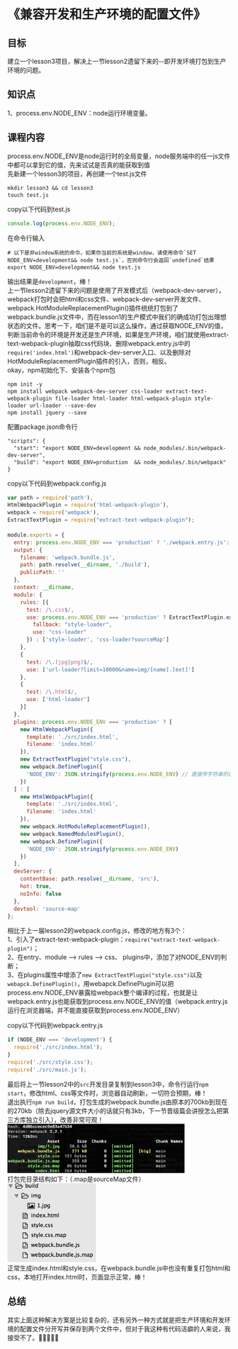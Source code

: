 # 《兼容开发和生产环境的配置文件》

## 目标
建立一个lesson3项目，解决上一节lesson2遗留下来的--即开发环境打包到生产环境的问题。

## 知识点
1、process.env.NODE_ENV：node运行环境变量。  

## 课程内容
process.env.NODE_ENV是node运行时的全局变量，node服务端中的任一js文件中都可以拿到它的值，先来试试是否真的能获取到值  
先新建一个lesson3的项目，再创建一个test.js文件
```
mkdir lesson3 && cd lesson3
touch test.js
```
copy以下代码到test.js
```js
console.log(process.env.NODE_ENV);
```
在命令行输入
```
# 以下是非window系统的命令，如果你当前的系统是window，请使用命令`SET NODE_ENV=development&& node test.js`，否则命令行会返回`undefined`结果
export NODE_ENV=development&& node test.js
```
输出结果是`development`，棒！  
上一节lesson2遗留下来的问题是使用了开发模式后（webpack-dev-server），webpack打包时会把html和css文件、webpack-dev-server开发文件、webpack.HotModuleReplacementPlugin()插件统统打包到了webpack.bundle.js文件中，而在lesson1的生产模式中我们的确成功打包出理想状态的文件。思考一下，咱们是不是可以这么操作，通过获取NODE_ENV的值，判断当前命令的环境是开发还是生产环境，如果是生产环境，咱们就使用extract-text-webpack-plugin抽取css代码块、删除webpack.entry.js中的`require('index.html')`和webpack-dev-server入口、以及删除对HotModuleReplacementPlugin插件的引入，否则，相反。  
okay，npm初始化下、安装各个npm包
```
npm init -y
npm install webpack webpack-dev-server css-loader extract-text-webpack-plugin file-loader html-loader html-webpack-plugin style-loader url-loader --save-dev
npm install jquery --save
```
配置package.json命令行
```
"scripts": {
  "start": "export NODE_ENV=development && node_modules/.bin/webpack-dev-server",
  "build": "export NODE_ENV=production  && node_modules/.bin/webpack"
}
```
copy以下代码到webpack.config.js
```js
var path = require('path'),
HtmlWebpackPlugin = require('html-webpack-plugin'),
webpack = require('webpack'),
ExtractTextPlugin = require("extract-text-webpack-plugin");

module.exports = {
  entry: process.env.NODE_ENV === 'production' ? './webpack.entry.js': ['webpack-dev-server/client?http://localhost:8080', 'webpack/hot/only-dev-server', './webpack.entry.js'],
  output: {
    filename: 'webpack.bundle.js',
    path: path.resolve(__dirname, './build'),
    publicPath: ''
  },
  context: __dirname,
  module: {
    rules: [{
      test: /\.css$/,
      use: process.env.NODE_ENV === 'production' ? ExtractTextPlugin.extract({
        fallback: "style-loader",
        use: "css-loader"
      }) : ['style-loader', 'css-loader?sourceMap']
    },
    {
      test: /\.(jpg|png)$/,
      use: ['url-loader?limit=10000&name=img/[name].[ext]']
    },
    {
      test: /\.html$/,
      use: ['html-loader']
    }]
  },
  plugins: process.env.NODE_ENV === 'production' ? [
    new HtmlWebpackPlugin({
      template: './src/index.html',
      filename: 'index.html'
    }), 
    new ExtractTextPlugin("style.css"), 
    new webpack.DefinePlugin({
      'NODE_ENV': JSON.stringify(process.env.NODE_ENV) // 直接传字符串的话webpack会把它当作代码片段来编译，这里用JSON.stringify()做字符串化处理
    })
  ] : [
    new HtmlWebpackPlugin({
      template: './src/index.html',
      filename: 'index.html'
    }), 
    new webpack.HotModuleReplacementPlugin(), 
    new webpack.NamedModulesPlugin(), 
    new webpack.DefinePlugin({
      'NODE_ENV': JSON.stringify(process.env.NODE_ENV)
    })
  ],
  devServer: {
    contentBase: path.resolve(__dirname, 'src'),
    hot: true,
    noInfo: false
  },
  devtool: 'source-map'
};
```
相比于上一届lesson2的webpack.config.js，修改的地方有3个：  
1、引入了extract-text-webpack-plugin：`require("extract-text-webpack-plugin")`；  
2、在entry、module --> rules --> css、 plugins中，添加了对NODE_ENV的判断；  
3、在plugins属性中增添了`new ExtractTextPlugin("style.css")`以及`webapck.DefinePlugin()`，用webapck.DefinePlugin可以把process.env.NODE_ENV暴露给webpack整个编译的过程，也就是让webpack.entry.js也能获取到process.env.NODE_ENV的值（webpack.entry.js运行在浏览器端，并不能直接获取到process.env.NODE_ENV）  
  
copy以下代码到webpack.entry.js
```js
if (NODE_ENV === 'development') {
  require('./src/index.html');
}
require('./src/style.css');
require('./src/main.js');
```
最后将上一节lesson2中的`src`开发目录复制到lesson3中，命令行运行`npm start`，修改html、css等文件时，浏览器自动刷新，一切符合预期，棒！  
退出执行`npm run build`，打包生成的webpack.bundle.js由原本的700kb到现在的270kb（除去jquery源文件大小的话就只有3kb，下一节晋级篇会讲授怎么把第三方库独立引入），改善非常可观！  
<img src="./img/2.png" width="400">  
打包完目录结构如下：（.map是sourceMap文件）  
<img src="./img/1.png" width="200">  
正常生成index.html和style.css，在webpack.bundle.js中也没有重复打包html和css，本地打开index.html时，页面显示正常，棒！  

## 总结

其实上面这种解决方案是比较复杂的，还有另外一种方式就是把生产环境和开发环境的配置文件分开写并保存到两个文件中，但对于我这种有代码洁癖的人来说，我接受不了。🌝🌖🌗🌘🌚

